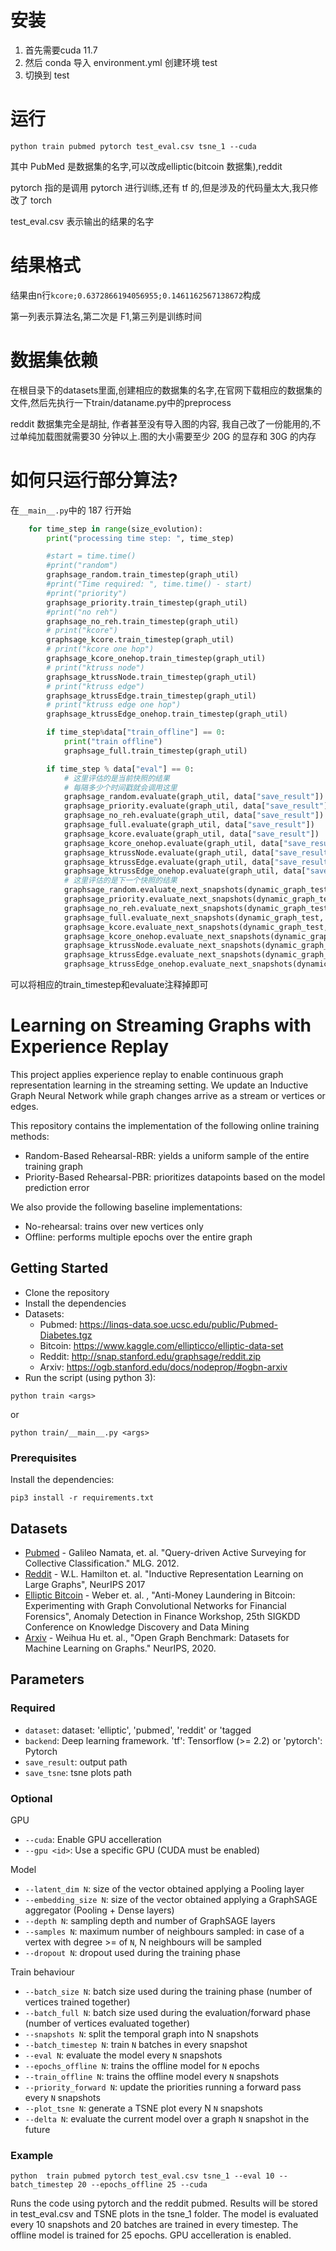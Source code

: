# 安装
1. 首先需要cuda 11.7
2. 然后 conda 导入 environment.yml 创建环境 test
3. 切换到 test
# 运行
`python train pubmed pytorch test_eval.csv tsne_1 --cuda`

其中 PubMed 是数据集的名字,可以改成elliptic(bitcoin 数据集),reddit

pytorch 指的是调用 pytorch 进行训练,还有 tf 的,但是涉及的代码量太大,我只修改了 torch

test_eval.csv 表示输出的结果的名字

# 结果格式
结果由n行`kcore;0.6372866194056955;0.1461162567138672`构成

第一列表示算法名,第二次是 F1,第三列是训练时间
# 数据集依赖
在根目录下的datasets里面,创建相应的数据集的名字,在官网下载相应的数据集的文件,然后先执行一下train/dataname.py中的preprocess

reddit 数据集完全是胡扯, 作者甚至没有导入图的内容, 我自己改了一份能用的,不过单纯加载图就需要30 分钟以上.图的大小需要至少 20G 的显存和 30G 的内存

# 如何只运行部分算法?
在`__main__.py`中的 187 行开始

```python
    for time_step in range(size_evolution):
        print("processing time step: ", time_step)

        #start = time.time()
        #print("random")
        graphsage_random.train_timestep(graph_util)
        #print("Time required: ", time.time() - start)
        #print("priority")
        graphsage_priority.train_timestep(graph_util)
        #print("no reh")
        graphsage_no_reh.train_timestep(graph_util)
        # print("kcore")
        graphsage_kcore.train_timestep(graph_util)
        # print("kcore one hop")
        graphsage_kcore_onehop.train_timestep(graph_util)
        # print("ktruss node")
        graphsage_ktrussNode.train_timestep(graph_util)
        # print("ktruss edge")
        graphsage_ktrussEdge.train_timestep(graph_util)
        # print("ktruss edge one hop")
        graphsage_ktrussEdge_onehop.train_timestep(graph_util)

        if time_step%data["train_offline"] == 0:
            print("train offline")
            graphsage_full.train_timestep(graph_util)

        if time_step % data["eval"] == 0:
            # 这里评估的是当前快照的结果
            # 每隔多少个时间戳就会调用这里
            graphsage_random.evaluate(graph_util, data["save_result"])
            graphsage_priority.evaluate(graph_util, data["save_result"])
            graphsage_no_reh.evaluate(graph_util, data["save_result"])
            graphsage_full.evaluate(graph_util, data["save_result"])
            graphsage_kcore.evaluate(graph_util, data["save_result"])
            graphsage_kcore_onehop.evaluate(graph_util, data["save_result"])
            graphsage_ktrussNode.evaluate(graph_util, data["save_result"])
            graphsage_ktrussEdge.evaluate(graph_util, data["save_result"])
            graphsage_ktrussEdge_onehop.evaluate(graph_util, data["save_result"])
            # 这里评估的是下一个快照的结果
            graphsage_random.evaluate_next_snapshots(dynamic_graph_test, data["delta"], data["save_result"])
            graphsage_priority.evaluate_next_snapshots(dynamic_graph_test, data["delta"], data["save_result"])
            graphsage_no_reh.evaluate_next_snapshots(dynamic_graph_test, data["delta"], data["save_result"])
            graphsage_full.evaluate_next_snapshots(dynamic_graph_test, data["delta"], data["save_result"])
            graphsage_kcore.evaluate_next_snapshots(dynamic_graph_test, data["delta"], data["save_result"])
            graphsage_kcore_onehop.evaluate_next_snapshots(dynamic_graph_test, data["delta"], data["save_result"])
            graphsage_ktrussNode.evaluate_next_snapshots(dynamic_graph_test, data["delta"], data["save_result"])
            graphsage_ktrussEdge.evaluate_next_snapshots(dynamic_graph_test, data["delta"], data["save_result"])
            graphsage_ktrussEdge_onehop.evaluate_next_snapshots(dynamic_graph_test, data["delta"], data["save_result"])
```
可以将相应的train_timestep和evaluate注释掉即可




# Learning on Streaming Graphs with Experience Replay

This project applies experience replay to enable continuous graph representation learning in the streaming setting.
We update an Inductive Graph Neural Network while graph changes arrive as a stream or vertices or edges.

This repository contains the implementation of the following online training methods:
* Random-Based Rehearsal-RBR: yields a uniform sample of the entire training graph 
* Priority-Based Rehearsal-PBR: prioritizes datapoints based on the model prediction error

We also provide the following baseline implementations:
* No-rehearsal: trains over new vertices only
* Offline: performs multiple epochs over the entire graph


## Getting Started

* Clone the repository
* Install the dependencies
* Datasets:
  * Pubmed: https://linqs-data.soe.ucsc.edu/public/Pubmed-Diabetes.tgz
  * Bitcoin: https://www.kaggle.com/ellipticco/elliptic-data-set
  * Reddit: http://snap.stanford.edu/graphsage/reddit.zip
  * Arxiv: https://ogb.stanford.edu/docs/nodeprop/#ogbn-arxiv
* Run the script (using python 3): 
```
python train <args>
```
or
```
python train/__main__.py <args>
```

### Prerequisites

Install the dependencies:

```
pip3 install -r requirements.txt
```

## Datasets
* [Pubmed](https://linqs-data.soe.ucsc.edu/public/Pubmed-Diabetes.tgz) - Galileo Namata, et. al. "Query-driven Active Surveying for Collective Classification." MLG. 2012.
* [Reddit](http://snap.stanford.edu/graphsage/reddit.zip) - W.L. Hamilton et. al. "Inductive Representation Learning on Large Graphs", NeurIPS 2017
* [Elliptic Bitcoin](https://www.kaggle.com/ellipticco/elliptic-data-set) - Weber et. al. , "Anti-Money Laundering in Bitcoin: Experimenting with Graph Convolutional Networks for Financial Forensics", Anomaly Detection in Finance Workshop, 25th SIGKDD Conference on Knowledge Discovery and Data Mining
* [Arxiv](https://ogb.stanford.edu/docs/nodeprop/#ogbn-arxiv) - Weihua Hu et. al., "Open Graph Benchmark: Datasets for Machine Learning on Graphs." NeurIPS, 2020.
## Parameters
### Required
* ```dataset```: dataset: 'elliptic', 'pubmed', 'reddit' or 'tagged
* ```backend```: Deep learning framework. 'tf': Tensorflow (>= 2.2) or 'pytorch': Pytorch
* ```save_result```: output path
* ```save_tsne```: tsne plots path

### Optional
GPU
* ```--cuda```: Enable GPU accelleration
* ```--gpu <id>```: Use a specific GPU (CUDA must be enabled)

Model

* ```--latent_dim N```: size of the vector obtained applying a Pooling layer
* ```--embedding_size N```: size of the vector obtained applying a GraphSAGE aggregator (Pooling + Dense layers)
* ```--depth N```: sampling depth and number of GraphSAGE layers
* ```--samples N```: maximum number of neighbours sampled: in case of a vertex with degree >= of ```N```, N neighbours will be sampled
* ```--dropout N```: dropout used during the training phase

Train behaviour
* ```--batch_size N```: batch size used during the training phase (number of vertices trained together)
* ```--batch_full N```: batch size used during the evaluation/forward phase (number of vertices evaluated together)
* ```--snapshots N```: split the temporal graph into N snapshots
* ```--batch_timestep N```: train ```N``` batches in every snapshot 
* ```--eval N```: evaluate the model every ```N``` snapshots
* ```--epochs_offline N```: trains the offline model for ```N``` epochs
* ```--train_offline N```: trains the offline model every ```N``` snapshots
* ```--priority_forward N```: update the priorities running a forward pass every ```N``` snapshots
* ```--plot_tsne N```: generate a TSNE plot every N ```N``` snapshots
* ```--delta N```: evaluate the current model over a graph ```N``` snapshot in the future

### Example
```
python  train pubmed pytorch test_eval.csv tsne_1 --eval 10 --batch_timestep 20 --epochs_offline 25 --cuda
```
Runs the code using pytorch and the reddit pubmed. Results will be stored in test_eval.csv and TSNE plots in the tsne_1 folder.
The model is evaluated every 10 snapshots and 20 batches are trained in every timestep. The offline model is trained for 25 epochs. GPU accelleration is enabled.
